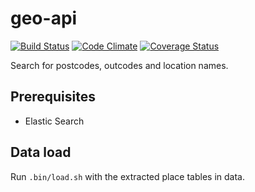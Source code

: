 geo-api
=======

[![Build Status](https://travis-ci.org/NHSChoices/geo-api.png?branch=master)](https://travis-ci.org/NHSChoices/geo-api)
[![Code Climate](https://codeclimate.com/github/NHSChoices/geo-api.png)](https://codeclimate.com/github/NHSChoices/geo-api)
[![Coverage Status](https://coveralls.io/repos/NHSChoices/geo-api/badge.png)](https://coveralls.io/r/NHSChoices/geo-api)

Search for postcodes, outcodes and location names.

## Prerequisites ##

* Elastic Search

## Data load

Run `.bin/load.sh` with the extracted place tables in data.
